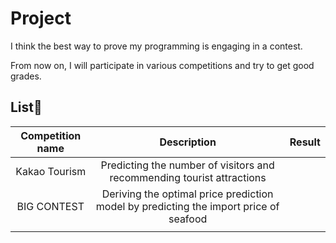 # Project
I think the best way to prove my programming is engaging in a contest.

From now on, I will participate in various competitions and try to get good grades.



## List📝   


| Competition name 	|                                      Description                                      	| Result 	|
|:----------------:	|:-------------------------------------------------------------------------------------:	|--------	|
|   Kakao Tourism  	| Predicting the number of visitors and recommending tourist attractions                	|        	|
|     BIG CONTEST  	| Deriving the optimal price prediction model by predicting the import price of seafood 	|        	|
|                  	|                                                                                       	|        	|

